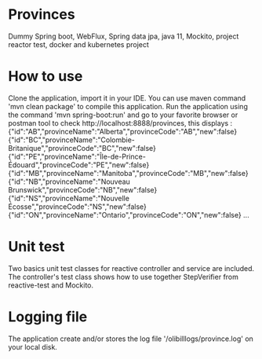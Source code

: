 # Provinces
Dummy Spring boot, WebFlux, Spring data jpa, java 11, Mockito, project reactor test, docker and kubernetes project

# How to use
Clone the application, import it in your IDE. You can use maven command 'mvn clean package' to compile this application.
Run the application using the command 'mvn spring-boot:run' and go to your favorite browser or postman tool to check http://localhost:8888/provinces, this displays :
{"id":"AB","provinceName":"Alberta","provinceCode":"AB","new":false}
{"id":"BC","provinceName":"Colombie-Britanique","provinceCode":"BC","new":false}
{"id":"PE","provinceName":"Île-de-Prince-Édouard","provinceCode":"PE","new":false}
{"id":"MB","provinceName":"Manitoba","provinceCode":"MB","new":false}
{"id":"NB","provinceName":"Nouveau Brunswick","provinceCode":"NB","new":false}
{"id":"NS","provinceName":"Nouvelle Écosse","provinceCode":"NS","new":false}
{"id":"ON","provinceName":"Ontario","provinceCode":"ON","new":false}
...

# Unit test
Two basics unit test classes for reactive controller and service are included.
The controller's test class shows how to use together StepVerifier from reactive-test and Mockito.

# Logging file
The application create and/or stores the log file '/olibilllogs/province.log' on your local disk. 
